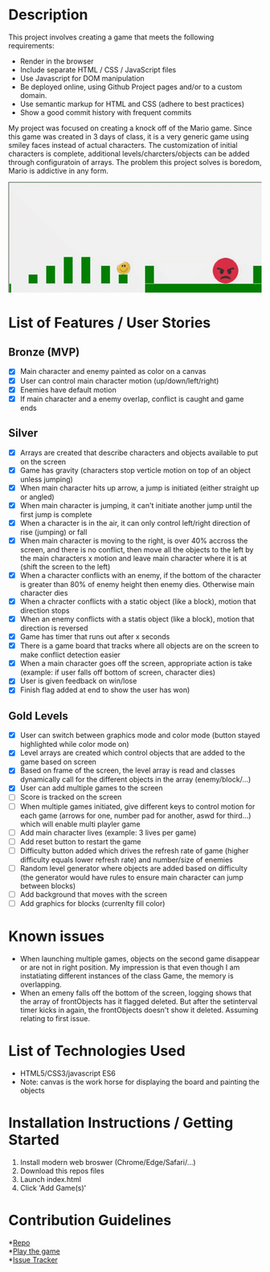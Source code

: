 # Description
This project involves creating a game that meets the following requirements:
* Render in the browser
* Include separate HTML / CSS / JavaScript files
* Use Javascript for DOM manipulation
* Be deployed online, using Github Project pages and/or to a custom domain.
* Use semantic markup for HTML and CSS (adhere to best practices)
* Show a good commit history with frequent commits  

My project was focused on creating a knock off of the Mario game.  Since this game was created 
in 3 days of class, it is a very generic game using smiley faces instead of actual characters. 
The customization of initial characters is complete, additional levels/charcters/objects can be added through configuratoin of arrays.  The problem this project solves is boredom, Mario is addictive in any form.
<div align="center">
  <img src="https://github.com/mo49838/mario/blob/main/documentation/mario.gif"></img>
</div>

# List of Features / User Stories
## Bronze (MVP)
- [x] Main character and enemy painted as color on a canvas
- [x] User can control main character motion (up/down/left/right)
- [x] Enemies have default motion
- [x] If main character and a enemy overlap, conflict is caught and game ends

## Silver
- [x] Arrays are created that describe characters and objects available to put on the screen
- [x] Game has gravity (characters stop verticle motion on top of an object unless jumping)
- [x] When main character hits up arrow, a jump is initiated (either straight up or angled)
- [x] When main character is jumping, it can't initiate another jump until the first jump is complete
- [x] When a character is in the air, it can only control left/right direction of rise (jumping) or fall
- [x] When main character is moving to the right, is over 40% accross the screen, and there is no conflict, then move all the objects to the left by the main characters x motion and leave main character where it is at (shift the screen to the left)
- [x] When a character conflicts with an enemy, if the bottom of the character is greater than 80% of enemy height then enemy dies.  Otherwise main character dies
- [x] When a chracter conflicts with a static object (like a block), motion that direction stops
- [x] When an enemy conflicts with a statis object (like a block), motion that direction is reversed
- [x] Game has timer that runs out after x seconds
- [x] There is a game board that tracks where all objects are on the screen to make conflict detection easier
- [x] When a main character goes off the screen, appropriate action is take (example:  if user falls off bottom of screen, character dies)
- [x] User is given feedback on win/lose 
- [x] Finish flag added at end to show the user has won)

## Gold Levels
- [x] User can switch between graphics mode and color mode (button stayed highlighted while color mode on)
- [x] Level arrays are created which control objects that are added to the game based on screen
- [x] Based on frame of the screen, the level array is read and classes dynamically call for the different objects in the array (enemy/block/...)
- [x] User can add multiple games to the screen
- [ ] Score is tracked on the screen
- [ ] When multiple games initiated, give different keys to control motion for each game (arrows for one, number pad for another, aswd for third...) which will enable multi playler game
- [ ] Add main character lives (example: 3 lives per game)
- [ ] Add reset button to restart the game
- [ ] Difficulty button added which drives the refresh rate of game (higher difficulty equals lower refresh rate) and number/size of enemies 
- [ ] Random level generator where objects are added based on difficulty (the generator would have rules to ensure main character can jump between blocks)
- [ ] Add background that moves with the screen
- [ ] Add graphics for blocks (currenlty fill color)

# Known issues
* When launching multiple games, objects on the second game disappear or are not in right position.  My impression is that even though I am instatiating different instances of the class Game, the memory is overlapping.  
* When an emeny falls off the bottom of the screen, logging shows that the array of frontObjects has it flagged deleted.  But after the setinterval timer kicks in again, the frontObjects doesn't show it deleted.  Assuming relating to first issue.

# List of Technologies Used
* HTML5/CSS3/javascript ES6
* Note: canvas is the work horse for displaying the board and painting the objects

# Installation Instructions / Getting Started
1. Install modern web broswer (Chrome/Edge/Safari/...)
1. Download this repos files
1. Launch index.html
1. Click 'Add Game(s)'

# Contribution Guidelines
*[Repo](https://github.com/mo49838/mario)  
*[Play the game](https://pensive-payne-6a95b2.netlify.app/)  
*[Issue Tracker](https://github.com/mo49838/mario/issues) 
